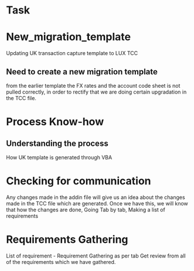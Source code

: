 # Task


# New_migration_template
Updating UK transaction capture template to LUX TCC


## Need to create a new migration template
from the earlier template the FX rates and the account code sheet is not pulled correctly, in order to rectify that we are doing certain upgradation in the TCC file.


# Process Know-how
## Understanding the process 
How UK template is generated through VBA

# Checking for communication 
  Any changes made in the addin file will give us an idea about the changes made in the TCC file which are generated.
Once we have this, we will know that how the changes are done,
Going Tab by tab, Making a list of requirements 

# Requirements Gathering

List of requirement - Requirement Gathering as per tab 
Get review from all of the requirements which we have gathered.



